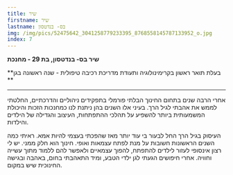 ```yaml
---
title: שיר
firstname: שיר
lastname: בס- בנדטסון
img: /img/pics/52475642_3041258779233395_8768558145787133952_o.jpg
index: 7
---
```


**שיר בס- בנדטסון, בת 29 - מחנכת**

**בעלת תואר ראשון בקרימינולוגיה ותעודת מדריכת רכיבה טיפולית - שנה ראשונה בגן **

---

אחרי הרבה שנים בתחום החינוך הבלתי פורמלי בתפקידים ניהוליים והדרכתיים, החלטתי לממש את אהבתי לגיל הרך. בעיני אלו השנים בהן ניתנת לנו כמחנכות הזכות והיכולת המשמעותית ביותר להשפיע על תהלכי ההתפתחות, העיצוב והגדילה של הילדים והילדות.

העיסוק בגיל הרך החל לבעור בי עוד יותר מאז שהפכתי בעצמי להיות אמא. ראיתי כמה השנים הראשונות חשובות על מנת לפתח עצמאות ואופי. חינוך הוא חלק ממני. יש לי רצון אינסופי לעזור לילדים להתפתח, להפוך עצמאיים ולאפשר להם ללמוד מתוך עשייה וחוויה. אחרי חיפושים הגעתי לגן ילדי הטבע, ומיד התאהבתי בחום, באהבה ובגישה החינוכית שיש במקום.

